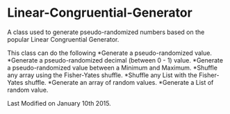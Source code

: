# Linear-Congruential-Generator
A class used to generate pseudo-randomized numbers based on the popular Linear Congruential Generator.

This class can do the following
   *Generate a pseudo-randomized value.
   *Generate a pseudo-randomized decimal (between 0 - 1) value.
   *Generate a pseudo-randomized value between a Minimum and Maximum.
   *Shuffle any array using the Fisher-Yates shuffle.
   *Shuffle any List<T> with the Fisher-Yates shuffle.
   *Generate an array of random values.
   *Generate a List<T> of random value.
  
  Last Modified on January 10th 2015.

